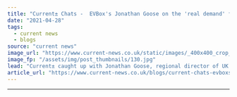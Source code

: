 ```yaml
---
title: "Current± Chats -  EVBox's Jonathan Goose on the 'real demand' for pre-bookable park and charge spaces"
date: "2021-04-28"
tags: 
  - current news
  - blogs
source: "current news"
image_url: "https://www.current-news.co.uk/static/images/_400x400_crop_center-center/Holiday-Inn-Express-Bicester-chargers-image-EVBox.jpg"
image_fp: "/assets/img/post_thumbnails/130.jpg"
lead: "Current± ​caught up with Jonathan Goose, regional director of UK and Ireland at EVBox, to talk about reducing anxiety through pre-bookable spaces and how it is currently 'bananas' in the charging business."
article_url: "https://www.current-news.co.uk/blogs/current-chats-evboxs-jonathan-goose-on-the-real-demand-for-pre-bookable-park-and-charge-spaces?utm_source=rss-feeds&utm_medium=rss&utm_campaign=rss"
---
```


---
